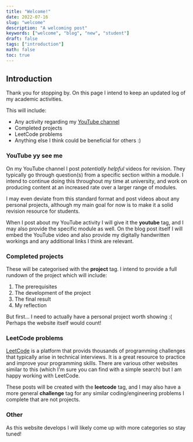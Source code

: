 ```yaml
---
title: "Welcome!"
date: 2022-07-16
slug: "welcome"
description: "A welcoming post"
keywords: ["welcome", "blog", "new", "student"]
draft: false
tags: ["introduction"]
math: false
toc: true
---
```


## Introduction

Thank you for stopping by. On this page I intend to keep an updated log of my academic activities.

This will include:

* Any activity regarding my [YouTube channel](https://www.youtube.com/channel/UCtMZAr3sYLpx91sQ8De4YbA)
* Completed projects
* LeetCode problems
* Anything else I think could be beneficial for others :)


 
### YouTube yy see me

On my YouTube channel I post *potentially helpful* videos for revision. They typically go through question(s) from a specific section within a module.
I intend to continue doing this throughout my time at university, and work on producing content at an increased rate over a larger range of modules.

I may even deviate from this standard format and post videos about any personal projects, although my main goal for now is to make it a solid revision resource for students.

When I post about my YouTube activity I will give it the **youtube** tag, and I may also provide the specific module as well. On the blog post itself I will embed the YouTube video and also provide my digitally handwritten workings and any additional links I think are relevant. 



### Completed projects

These will be categorised with the **project** tag. I intend to provide a full rundown of the project which will include:
1. The prerequisites
2. The development of the project
3. The final result
4. My reflection

But first... I need to actually have a personal project worth showing :( Perhaps the website itself would count! 



### LeetCode problems

[LeetCode](https://leetcode.com/) is a platform that provids thousands of programming challenges that typically arise in technical interviews. 
It is a great resource to practice and improve your programming skills. There are various other websites similar to this (which I'm sure you can find with a simple search)
but I am happy working with LeetCode.

These posts will be created with the **leetcode** tag, and I may also have a more general **challenge** tag for any similar coding/engineering problems I complete that are not projects.

### Other

As this website develops I will likely come up with more categories so stay tuned!